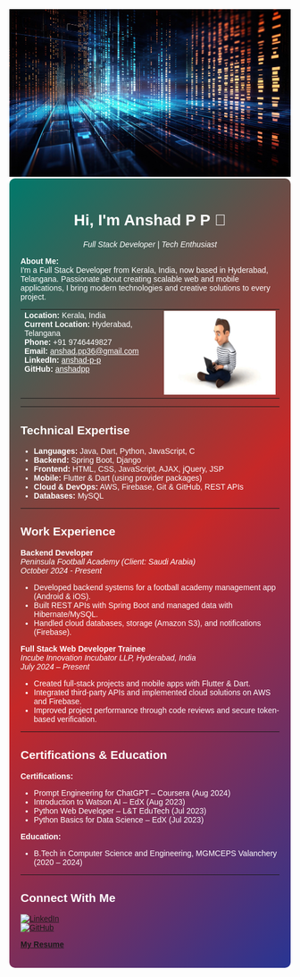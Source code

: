 <img src="ai-generated-8273245_1280.jpg" alt="Banner" height="300" width="100%">

<div style="background: linear-gradient(135deg, #00796B, #C62828, #283593); padding: 20px; border-radius: 10px; color: #ffffff; font-family: Arial, sans-serif;">

<h1 align="center">Hi, I'm Anshad P P 👋</h1>
<p align="center"><em>Full Stack Developer | Tech Enthusiast</em></p>

**About Me:**  
I'm a Full Stack Developer from Kerala, India, now based in Hyderabad, Telangana. Passionate about creating scalable web and mobile applications, I bring modern technologies and creative solutions to every project.

<table border="0" style="border-collapse: collapse;">
  <tr>
    <td style="border: none; vertical-align: top;">
      <strong>Location:</strong> Kerala, India<br>
      <strong>Current Location:</strong> Hyderabad, Telangana<br>
      <strong>Phone:</strong> +91 9746449827<br>
      <strong>Email:</strong> <a href="mailto:anshad.pp36@gmail.com" style="color: #ffffff;">anshad.pp36@gmail.com</a><br>
      <strong>LinkedIn:</strong> <a href="https://in.linkedin.com/in/anshad-p-p" style="color: #ffffff;">anshad-p-p</a><br>
      <strong>GitHub:</strong> <a href="https://github.com/anshadpp" style="color: #ffffff;">anshadpp</a>
    </td>
    <td style="border: none; vertical-align: top;" align="right">
      <img src="cartoon-573_256.gif" alt="Developer GIF" height="150">
    </td>
  </tr>
</table>


---

## Technical Expertise

- **Languages:** Java, Dart, Python, JavaScript, C  
- **Backend:** Spring Boot, Django  
- **Frontend:** HTML, CSS, JavaScript, AJAX, jQuery, JSP  
- **Mobile:** Flutter & Dart (using provider packages)  
- **Cloud & DevOps:** AWS, Firebase, Git & GitHub, REST APIs  
- **Databases:** MySQL

---

## Work Experience

**Backend Developer**  
*Peninsula Football Academy (Client: Saudi Arabia)*  
_October 2024 - Present_  
- Developed backend systems for a football academy management app (Android & iOS).  
- Built REST APIs with Spring Boot and managed data with Hibernate/MySQL.  
- Handled cloud databases, storage (Amazon S3), and notifications (Firebase).

**Full Stack Web Developer Trainee**  
*Incube Innovation Incubator LLP, Hyderabad, India*  
_July 2024 – Present_  
- Created full-stack projects and mobile apps with Flutter & Dart.  
- Integrated third-party APIs and implemented cloud solutions on AWS and Firebase.  
- Improved project performance through code reviews and secure token-based verification.

---

## Certifications & Education

**Certifications:**  
- Prompt Engineering for ChatGPT – Coursera (Aug 2024)  
- Introduction to Watson AI – EdX (Aug 2023)  
- Python Web Developer – L&T EduTech (Jul 2023)  
- Python Basics for Data Science – EdX (Jul 2023)

**Education:**  
- B.Tech in Computer Science and Engineering, MGMCEPS Valanchery (2020 – 2024)

---

## Connect With Me

[![LinkedIn](https://img.shields.io/badge/LinkedIn-anshad--p--p-blue?style=flat&logo=linkedin&logoColor=white)](https://in.linkedin.com/in/anshad-p-p)  
[![GitHub](https://img.shields.io/badge/GitHub-anshadpp-red?style=flat&logo=github&logoColor=white)](https://github.com/anshadpp)

[**My Resume**](https://drive.google.com/file/d/1dxC1kzfr9dc4AXD9Jy1qV5VgxwawULiz/view?usp=drive_link)

</div>
